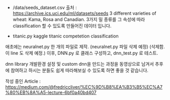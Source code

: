 

* /data/seeds_dataset.csv
    출처 : https://archive.ics.uci.edu/ml/datasets/seeds
    3 different varieties of wheat: Kama, Rosa and Canadian.
    3가지 밀 종류를 그 속성에 따라 classification 할 수 있도록 만들어진 데이터 입니다.

* titanic.py
    kaggle titanic competetion classification


애초에는 neuralnet.py 한 개의 파일로 제작. (neuralnet.py 파일 삭제 예정) (삭제함. 이 line 도 삭제 예정.)
이후, DNN.py 로 클래스 구성하고, dnn_test.py 로 테스트.

dnn library 개발환경 설정 및 custom dnn을 만드는 과정을 동영상으로 남겨서 추후에 참여하고 하시는 분들도 쉽게 따라해보실 수 있도록 하면 좋을 것 같습니다.

작성 중인 Article : https://medium.com/@fredriccliver/%EC%9D%B8%EA%B3%B5%EC%A7%80%EB%8A%A5-lecture-6bf0a40bd407